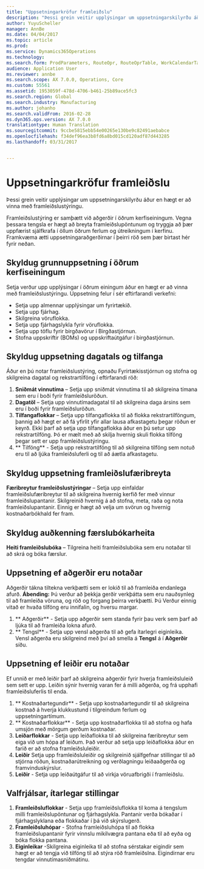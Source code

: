 ```yaml
---
title: "Uppsetningarkröfur framleiðslu"
description: "Þessi grein veitir upplýsingar um uppsetningarskilyrðu áður en hægt er að vinna með framleiðslustýringu."
author: YuyuScheller
manager: AnnBe
ms.date: 04/04/2017
ms.topic: article
ms.prod: 
ms.service: Dynamics365Operations
ms.technology: 
ms.search.form: ProdParameters, RouteOpr, RouteOprTable, WorkCalendarTable, WorkTimeTable, WrkCtrTable
audience: Application User
ms.reviewer: annbe
ms.search.scope: AX 7.0.0, Operations, Core
ms.custom: 55561
ms.assetid: 1953059f-478d-4706-b461-25b89ace5fc3
ms.search.region: Global
ms.search.industry: Manufacturing
ms.author: johanho
ms.search.validFrom: 2016-02-28
ms.dyn365.ops.version: AX 7.0.0
translationtype: Human Translation
ms.sourcegitcommit: 9ccbe5815ebb54e00265e130be9c82491aebabce
ms.openlocfilehash: f34def96ea3b8fd6a8bd015cd120adf87d443285
ms.lasthandoff: 03/31/2017


---
```


# <a name="production-setup-requirements"></a>Uppsetningarkröfur framleiðslu

Þessi grein veitir upplýsingar um uppsetningarskilyrðu áður en hægt er að vinna með framleiðslustýringu. 

Framleiðslustýring er samþætt við aðgerðir í öðrum kerfiseiningum. Vegna þessara tengsla er hægt að breyta framleiðslupöntunum og tryggja að þær uppfærist sjálfkrafa í öllum öðrum ferlum og útreikningum í kerfinu. Framkvæma ætti uppsetningaraðgerðirnar í þeirri röð sem þær birtast hér fyrir neðan.

## <a name="required-baseline-setup-in-other-modules"></a>Skyldug grunnuppsetning í öðrum kerfiseiningum
Setja verður upp upplýsingar í öðrum einingum áður en hægt er að vinna með framleiðslustýringu. Uppsetning felur í sér eftirfarandi verkefni:

-   Setja upp almennar upplýsingar um fyrirtækið.
-   Setja upp fjárhag.
-   Skilgreina vöruflokka.
-   Setja upp fjárhagslykla fyrir vöruflokka.
-   Setja upp töflu fyrir birgðavörur í Birgðastjórnun.
-   Stofna uppskriftir (BOMs) og uppskriftaútgáfur í birgðastjórnun.

## <a name="required-calendar-and-resource-setup"></a>Skyldug uppsetning dagatals og tilfanga
Áður en þú notar framleiðslustýring, opnaðu Fyrirtækisstjórnun og stofna og skilgreina dagatal og rekstrartilföng í eftirfarandi röð:

1.  **Sniðmát vinnutíma** – Setja upp sniðmát vinnutíma til að skilgreina tímana sem eru í boði fyrir framleiðsluröðun.
2.  **Dagatöl** – Setja upp vinnutímadagatal til að skilgreina daga ársins sem eru í boði fyrir framleiðsluröðun.
3.  **Tilfangaflokkar** – Setja upp tilfangaflokka til að flokka rekstrartilföngum, þannig að hægt er að fá yfirlit yfir allar lausa afkastagetu þegar röðun er keyrð. Ekki þarf að setja upp tilfangaflokka áður en þú setur upp rekstrartilföng. Þó er mælt með að skilja hvernig skuli flokka tilföng þegar sett er upp framleiðslustýringu.
4.  ** Tilföng** - Setja upp rekstrartilföng til að skilgreina tilföng sem notuð eru til að ljúka framleiðsluferli og til að áætla afkastagetu.

## <a name="required-production-parameters-setup"></a>Skyldug uppsetning framleiðslufæribreyta
**Færibreytur framleiðslustýringar** – Setja upp einfaldar framleiðslufæribreytur til að skilgreina hvernig kerfið fer með vinnur framleiðslupantanir. Skilgreinið hvernig á að stofna, meta, raða og nota framleiðslupantanir. Einnig er hægt að velja um svörun og hvernig kostnaðarbókhald fer fram.

## <a name="required-journal-name-identification"></a>Skyldug auðkenning færslubókarheita
**Heiti framleiðslubóka** – Tilgreina heiti framleiðslubóka sem eru notaðar til að skrá og bóka færslur.

## <a name="setup-if-you-use-operations"></a>Uppsetning ef aðgerðir eru notaðar
Aðgerðir tákna tiltekna verkþætti sem er lokið til að framleiða endanlega afurð. **Ábending:** Þú verður að þekkja gerðir verkþátta sem eru nauðsynleg til að framleiða vöruna, og röð og forgang þeirra verkþætti. Þú Verður einnig vitað er hvaða tilföng eru innifalin, og hversu margar.

1.  ** Aðgerðir** - Setja upp aðgerðir sem standa fyrir þau verk sem þarf að ljúka til að framleiða lokna afurð.
2.  ** Tengsl** - Setja upp vensl aðgerða til að gefa ítarlegri eiginleika. Vensl aðgerða eru skilgreind með því að smella á **Tengsl** á í **Aðgerðir** síðu.

## <a name="setup-if-you-use-routes"></a>Uppsetning ef leiðir eru notaðar
Ef unnið er með leiðir þarf að skilgreina aðgerðir fyrir hverja framleiðsluleið sem sett er upp. Leiðin sýnir hvernig varan fer á milli aðgerða, og frá upphafi framleiðsluferlis til enda.

1.  ** Kostnaðartegundir** - Setja upp kostnaðartegundir til að skilgreina kostnað á hverja klukkustund í tilgreindum ferlum og uppsetningartímum.
2.  ** Kostnaðarflokkar** - Setja upp kostnaðarflokka til að stofna og hafa umsjón með mörgum gerðum kostnaðar.
3.  **Leiðarflokkar** - Setja upp leiðaflokka til að skilgreina færibreytur sem eiga við um hópa af leiðum. Það verður að setja upp leiðaflokka áður en farið er að stofna framleiðsluleiðir.
4.  **Leiðir** Setja upp framleiðsluleiðir og skilgreinið sjálfgefnar stillingar til að stjórna röðun, kostnaðarútreikning og verðlagningu leiðaaðgerða og framvinduskýrslur.
5.  **Leiðir** - Setja upp leiðaútgáfur til að virkja vöruafbrigði í framleiðslu.

## <a name="optional-advanced-settings"></a>Valfrjálsar, ítarlegar stillingar
1.  **Framleiðsluflokkar** - Setja upp framleiðsluflokka til koma á tengslum milli framleiðslupöntunar og fjárhagslykla. Pantanir verða bókaðar í fjárhagslyklana eða flokkaðar í þá við skýrslugerð.
2.  **Framleiðsluhópar** - Stofna framleiðsluhópa til að flokka framleiðslupantanir fyrir vinnslu mikilvægra pantana eða til að eyða og bóka flokka pantana.
3.  **Eiginleikar** -Skilgreina eiginleika til að stofna sérstakar eigindir sem hægt er að tengja við tilföng til að stýra röð framleiðslna. Eigindirnar eru tengdar vinnutímasniðmátinu.



